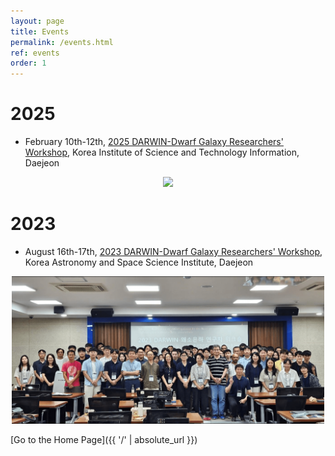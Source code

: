 ```yaml
---
layout: page
title: Events
permalink: /events.html
ref: events
order: 1
---
```

# 2025
- February 10th-12th, [2025 DARWIN-Dwarf Galaxy Researchers' Workshop](https://sites.google.com/view/2025darwin/), Korea Institute of Science and Technology Information, Daejeon
<center>
<img src="images/events/2025_darwin_dwarf_workshop_group_photo.png" width=500px />
</center>

# 2023
<!-- - August 22nd, Special Session: Solving the Climate & Astronomy Problems with Supercomputers at [2023 Korea Supercomputing Conference](https://www.ksc.re.kr/notice/event/ksc2023#menu409), The-K Hotel, Seoul -->
- August 16th-17th, [2023 DARWIN-Dwarf Galaxy Researchers' Workshop](https://sites.google.com/view/2023darwin), Korea Astronomy and Space Science Institute, Daejeon
<center>
<img src="images/events/2023_darwin_dwarf_workshop_group_photo.png" width=500px />
</center>

[Go to the Home Page]({{ '/' | absolute_url }})
